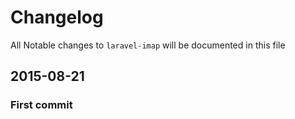 # Changelog

All Notable changes to `laravel-imap` will be documented in this file

## 2015-08-21

### First commit